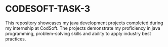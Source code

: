 # CODESOFT-TASK-3
This repository showcases my java development projects completed during my internship at CodSoft. The projects demonstrate my proficiency in java programming, problem-solving skills and ability to apply industry best practices.
